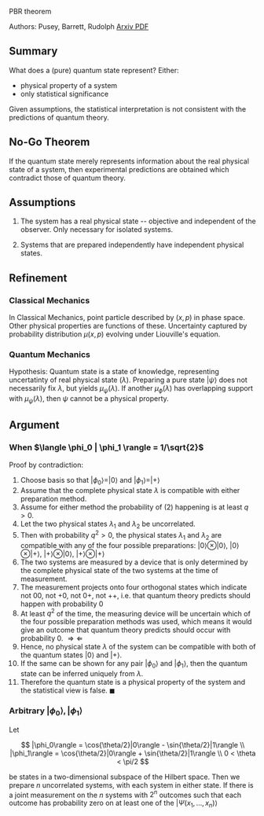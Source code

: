 PBR theorem

Authors: Pusey, Barrett, Rudolph
[Arxiv PDF](https://arxiv.org/pdf/1111.3328v1.pdf)

## Summary

What does a (pure) quantum state represent?
Either:
 - physical property of a system
 - only statistical significance

Given assumptions, the statistical interpretation is not consistent with the predictions of quantum theory.

## No-Go Theorem

If the quantum state merely represents information about the real physical state of a system, then experimental predictions are obtained which contradict those of quantum theory.

## Assumptions

1. The system has a real physical state -- objective and independent of the observer. Only necessary for isolated systems.

2. Systems that are prepared independently have independent physical states.

## Refinement

### Classical Mechanics
In Classical Mechanics, point particle described by $(x,p)$ in phase space. 
Other physical properties are functions of these.
Uncertainty captured by probability distribution $\mu(x,p)$ evolving under Liouville's equation.

### Quantum Mechanics
Hypothesis: Quantum state is a state of knowledge, representing uncertatinty of real physical state ($\lambda$). 
Preparing a pure state $|\psi\rangle$ does not necessarily fix $\lambda$, but yields $\mu_\psi(\lambda)$.
If another $\mu_\phi(\lambda)$ has overlapping support with $\mu_\psi(\lambda)$, then $\psi$ cannot be a physical property.

## Argument

### When $\langle \phi_0 | \phi_1 \rangle = 1/\sqrt{2}$

Proof by contradiction:

1. Choose basis so that $|\phi_0\rangle = |0\rangle$ and $|\phi_1\rangle = |+\rangle$
2. Assume that the complete physical state $\lambda$ is compatible with either preparation method.
3. Assume for either method the probability of (2) happening is at least $q > 0$.
4. Let the two physical states $\lambda_1$ and $\lambda_2$ be uncorrelated. 
5. Then with probability $q^2 > 0$, the physical states $\lambda_1$ and $\lambda_2$ are compatible with any of the four possible preparations: $|0\rangle \otimes |0\rangle$, $|0\rangle \otimes |+\rangle$, $|+\rangle \otimes |0\rangle$, $|+\rangle \otimes |+\rangle$
6. The two systems are measured by a device that is only determined by the complete physical state of the two systems at the time of measurement.
7. The measurement projects onto four orthogonal states which indicate not 00, not +0, not 0+, not ++, i.e. that quantum theory predicts should happen with probability $0$
8. At least $q^2$ of the time, the measuring device will be uncertain which of the four possible preparation methods was used, which means it would give an outcome that quantum theory predicts should occur with probability $0$. $\Rightarrow\Leftarrow$
9. Hence, no physical state $\lambda$ of the system can be compatible with both of the quantum states $|0\rangle$ and $|+\rangle$.
10. If the same can be shown for any pair $|\phi_0\rangle$ and $|\phi_1\rangle$, then the quantum state can be inferred uniquely from $\lambda$.
11. Therefore the quantum state is a physical property of the system and the statistical view is false. $\blacksquare$

### Arbitrary $|\phi_0\rangle, \, |\phi_1\rangle$ 

Let 

$$
|\phi_0\rangle = \cos{\theta/2}|0\rangle - \sin{\theta/2}|1\rangle \\
|\phi_1\rangle = \cos{\theta/2}|0\rangle + \sin{\theta/2}|1\rangle \\
0 < \theta < \pi/2
$$ 

be states in a two-dimensional subspace of the Hilbert space.
Then we prepare $n$ uncorrelated systems, with each system in either state.
If there is a joint measurement on the $n$ systems with $2^n$ outcomes such that each outcome has probability zero on at least one of the $|\Psi(x_1,...,x_n)\rangle$